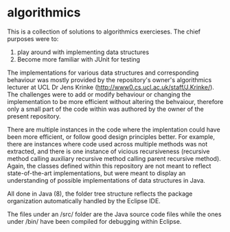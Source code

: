 # algorithmics

This is a collection of solutions to algorithmics exercieses.
The chief purposes were to: 
1. play around with implementing data structures
2. Become more familiar with JUnit for testing

The implementations for various data structures and corresponding behaviour was mostly provided by the repository's owner's algorithmics lecturer at UCL Dr Jens Krinke (http://www0.cs.ucl.ac.uk/staff/J.Krinke/). The challenges were to add or modify behaviour or changing the implementation to be more efficient without altering the behvaiour, therefore only a small part of the code within was authored by the owner of the present repository.

There are multiple instances in the code where the implentation could have been more efficient, or follow good design principles better. For example, there are instances where code used across multiple methods was not extracted, and there is one instance of vicious recursiveness (recursive method calling auxiliary recursive method calling parent recursive method). Again, the classes defined within this repository are not meant to reflect state-of-the-art implementations, but were meant to display an understanding of possible implementations of data structures in Java.

All done in Java (8), the folder tree structure reflects the package organization automatically handled by the Eclipse IDE.

The files under an /src/ folder are the Java source code files while the ones under /bin/ have been compiled for debugging within Eclipse.
